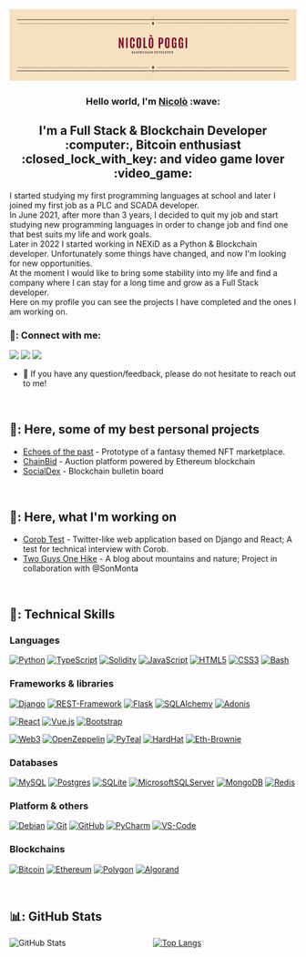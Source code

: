 <p align="center">
  <img alt="Banner" src="images/banner.png" />
</p>


<h3 align="center">Hello world, I'm <a href="https://github.com/pogginicolo98">Nicolò</a> :wave:</h3>
<h2 align="center">I'm a Full Stack & Blockchain Developer :computer:, Bitcoin enthusiast :closed_lock_with_key: and video game lover :video_game:</h2>

I started studying my first programming languages at school and later I joined my first job as a PLC and SCADA developer.\
In June 2021, after more than 3 years, I decided to quit my job and start studying new programming languages in order to change job and find one that best suits my life and work goals.\
Later in 2022 I started working in NEXiD as a Python & Blockchain developer. Unfortunately some things have changed, and now I'm looking for new opportunities.\
At the moment I would like to bring some stability into my life and find a company where I can stay for a long time and grow as a Full Stack developer.\
Here on my profile you can see the projects I have completed and the ones I am working on.

### 🤝: Connect with me:
[<img src="https://img.icons8.com/color/48/000000/linkedin-circled--v1.png"/>](https://www.linkedin.com/in/nicol%C3%B2-poggi-481227157/)
[<img src="https://img.icons8.com/color/48/000000/telegram-app--v1.png"/>](https://t.me/pogginicolo98)
[<img src="https://img.icons8.com/fluency/48/000000/mail.png"/>](mailto:poggi.nicolo.bsnss@outlook.com)
* :speech_balloon: If you have any question/feedback, please do not hesitate to reach out to me!

<br>

## 📕: Here, some of my best personal projects
* [Echoes of the past](https://github.com/pogginicolo98/start2impact_solidity-project#readme) - Prototype of a fantasy themed NFT marketplace.
* [ChainBid](https://github.com/pogginicolo98/start2impact_final-project#readme) - Auction platform powered by Ethereum blockchain
* [SocialDex](https://github.com/pogginicolo98/start2impact_social-dex#readme) - Blockchain bulletin board

<br>

## 🚧: Here, what I'm working on
* [Corob Test](https://github.com/pogginicolo98/corob-test?tab=readme-ov-file#readme) - Twitter-like web application based on Django and React; A test for technical interview with Corob.
* [Two Guys One Hike](https://github.com/Two-guys-one-hike) - A blog about mountains and nature; Project in collaboration with @SonMonta

<br>

## 💼: Technical Skills
### Languages
[![Python](https://img.shields.io/badge/Python-F5E1C0.svg?style=for-the-badge&logo=python&logoColor=%2386092C&logoSize=auto)](#)
[![TypeScript](https://img.shields.io/badge/TypeScript-F5E1C0.svg?style=for-the-badge&logo=typescript&logoColor=%2386092C&logoSize=auto)](#)
[![Solidity](https://img.shields.io/badge/Solidity-F5E1C0.svg?style=for-the-badge&logo=solidity&logoColor=%2386092C&logoSize=auto)](#)
[![JavaScript](https://img.shields.io/badge/JavaScript-F5E1C0.svg?style=for-the-badge&logo=javascript&logoColor=%2386092C&logoSize=auto)](#)
[![HTML5](https://img.shields.io/badge/HTML-F5E1C0.svg?style=for-the-badge&logo=html5&logoColor=%2386092C&logoSize=auto)](#)
[![CSS3](https://img.shields.io/badge/CSS-F5E1C0.svg?style=for-the-badge&logo=css3&logoColor=%2386092C&logoSize=auto)](#)
[![Bash](https://img.shields.io/badge/Bash-F5E1C0.svg?style=for-the-badge&logo=gnubash&logoColor=%2386092C&logoSize=auto)](#)

### Frameworks & libraries
[![Django](https://img.shields.io/badge/Django-F5E1C0.svg?style=for-the-badge&logo=django&logoColor=%2386092C&logoSize=auto)](#)
[![REST-Framework](https://img.shields.io/badge/REST_Framework-F5E1C0.svg?style=for-the-badge&logo=django&logoColor=%2386092C&logoSize=auto)](#)
[![Flask](https://img.shields.io/badge/Flask-F5E1C0.svg?style=for-the-badge&logo=flask&logoColor=%2386092C&logoSize=auto)](#)
[![SQLAlchemy](https://img.shields.io/badge/SQLAlchemy-F5E1C0.svg?style=for-the-badge&logo=sqlalchemy&logoColor=%2386092C&logoSize=auto)](#)
[![Adonis](https://img.shields.io/badge/Adonis.js-F5E1C0.svg?style=for-the-badge&logo=adonisjs&logoColor=%2386092C&logoSize=auto)](#)

[![React](https://img.shields.io/badge/React-F5E1C0.svg?style=for-the-badge&logo=react&logoColor=%2386092C&logoSize=auto)](#)
[![Vue.js](https://img.shields.io/badge/Vue.js-F5E1C0.svg?style=for-the-badge&logo=vue.js&logoColor=%2386092C&logoSize=auto)](#)
[![Bootstrap](https://img.shields.io/badge/Bootstrap-F5E1C0.svg?style=for-the-badge&logo=bootstrap&logoColor=%2386092C&logoSize=auto)](#)

[![Web3](https://img.shields.io/badge/Web3-F5E1C0.svg?style=for-the-badge&logo=web3.js&logoColor=%2386092C&logoSize=auto)](#)
[![OpenZeppelin](https://img.shields.io/badge/OpenZeppelin-F5E1C0.svg?style=for-the-badge&logo=openzeppelin&logoColor=%2386092C&logoSize=auto)](#)
[![PyTeal](https://img.shields.io/badge/PyTeal-F5E1C0.svg?style=for-the-badge&logo=algorand&logoColor=%2386092C&logoSize=auto)](#)
[![HardHat](https://img.shields.io/badge/HardHat-F5E1C0.svg?style=for-the-badge&logo=ethereum&logoColor=%2386092C&logoSize=auto)](#)
[![Eth-Brownie](https://img.shields.io/badge/Eth--Brownie-F5E1C0.svg?style=for-the-badge&logo=ethereum&logoColor=%2386092C&logoSize=auto)](#)

### Databases
[![MySQL](https://img.shields.io/badge/MySQL-F5E1C0.svg?style=for-the-badge&logo=mysql&logoColor=%2386092C&logoSize=auto)](#)
[![Postgres](https://img.shields.io/badge/PostgreSQL-F5E1C0.svg?style=for-the-badge&logo=postgresql&logoColor=%2386092C&logoSize=auto)](#)
[![SQLite](https://img.shields.io/badge/SQLite-F5E1C0.svg?style=for-the-badge&logo=sqlite&logoColor=%2386092C&logoSize=auto)](#)
[![MicrosoftSQLServer](https://img.shields.io/badge/Microsoft%20SQL%20Server-F5E1C0.svg?style=for-the-badge&logo=microsoft%20sql%20server&logoColor=%2386092C&logoSize=auto)](#)
[![MongoDB](https://img.shields.io/badge/MongoDB-F5E1C0.svg?style=for-the-badge&logo=mongodb&logoColor=%2386092C&logoSize=auto)](#)
[![Redis](https://img.shields.io/badge/Redis-F5E1C0.svg?style=for-the-badge&logo=redis&logoColor=%2386092C&logoSize=auto)](#)

### Platform & others
[![Debian](https://img.shields.io/badge/Debian-F5E1C0.svg?style=for-the-badge&logo=debian&logoColor=%2386092C&logoSize=auto)](#)
[![Git](https://img.shields.io/badge/Git-F5E1C0.svg?style=for-the-badge&logo=git&logoColor=%2386092C&logoSize=auto)](#)
[![GitHub](https://img.shields.io/badge/GitHub-F5E1C0.svg?style=for-the-badge&logo=github&logoColor=%2386092C&logoSize=auto)](#)
[![PyCharm](https://img.shields.io/badge/PyCharm-F5E1C0.svg?style=for-the-badge&logo=pycharm&logoColor=%2386092C&logoSize=auto)](#)
[![VS-Code](https://img.shields.io/badge/VS_Code-F5E1C0.svg?style=for-the-badge&logo=visualstudiocode&logoColor=%2386092C&logoSize=auto)](#)

### Blockchains
[![Bitcoin](https://img.shields.io/badge/Bitcoin-F5E1C0.svg?style=for-the-badge&logo=bitcoin&logoColor=%2386092C&logoSize=auto)](#)
[![Ethereum](https://img.shields.io/badge/Ethereum-F5E1C0.svg?style=for-the-badge&logo=ethereum&logoColor=%2386092C&logoSize=auto)](#)
[![Polygon](https://img.shields.io/badge/Polygon-F5E1C0.svg?style=for-the-badge&logo=polygon&logoColor=%2386092C&logoSize=auto)](#)
[![Algorand](https://img.shields.io/badge/Algorand-F5E1C0.svg?style=for-the-badge&logo=algorand&logoColor=%2386092C&logoSize=auto)](#)

<br>

## 📊: GitHub Stats
<p>
  <a href="https://github.com/anuraghazra/github-readme-stats">
    <img width="50%" align="left" alt="GitHub Stats" src="https://github-readme-stats.vercel.app/api?username=pogginicolo98&show_icons=true&include_all_commits=true&title_color=86092C&text_color=574038&icon_color=86092C&bg_color=F5E1C0&hide_border=true&locale=en&border_radius=15&custom_title=GitHub%20Stats" />
  </a>
  <a href="https://github.com/anuraghazra/github-readme-stats">
    <img width="42%" align="rigth" alt="Top Langs" src="https://github-readme-stats.vercel.app/api/top-langs/?username=pogginicolo98&layout=compact&title_color=86092C&text_color=574038&bg_color=F5E1C0&hide_border=true&border_radius=15" />
  </a>
</p>

<!---
pogginicolo98/pogginicolo98 is a ✨ special ✨ repository because its `README.md` (this file) appears on your GitHub profile.
You can click the Preview link to take a look at your changes.
--->
